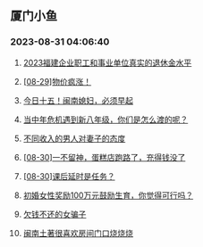 ## 厦门小鱼 
### 2023-08-31 04:06:40

1. [2023福建企业职工和事业单位真实的退休金水平](http://bbs.xmfish.com/read-htm-tid-18062938.html)

2. [[08-29]物价疯涨！](http://bbs.xmfish.com/read-htm-tid-18062922.html)

3. [今日十五！闽南媳妇，必须早起](http://bbs.xmfish.com/read-htm-tid-18062921.html)

4. [当中年危机遇到新八年级，你们是怎么渡的呢？](http://bbs.xmfish.com/read-htm-tid-18063108.html)

5. [不同收入的男人对妻子的态度](http://bbs.xmfish.com/read-htm-tid-18063099.html)

6. [[08-30]一不留神，蛋糕店跑路了，充得钱没了](http://bbs.xmfish.com/read-htm-tid-18063079.html)

7. [[08-30]课后延时是任务？](http://bbs.xmfish.com/read-htm-tid-18063097.html)

8. [初婚女性奖励100万元鼓励生育，你觉得可行吗？](http://bbs.xmfish.com/read-htm-tid-18062935.html)

9. [欠钱不还的女骗子](http://bbs.xmfish.com/read-htm-tid-18063238.html)

10. [闽南土著很喜欢房间门口烧烧烧](http://bbs.xmfish.com/read-htm-tid-18063089.html)

